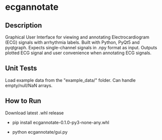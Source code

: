 # ecgannotate

## Description

Graphical User Interface for viewing and annotating Electrocardiogram (ECG) signals with arrhythmia labels. Built with Python, PyQt5 and pyqtgraph. Expects single-channel signals in .npy format as input. Outputs plotted ECG signal and user convenience when annotating ECG signals. 

## Unit Tests

Load example data from the "example_data/" folder. Can handle empty/null/NaN arrays.

## How to Run

Download latest .whl release

- pip install ecgannotate-0.1.0-py3-none-any.whl

- python ecgannotate/gui.py
